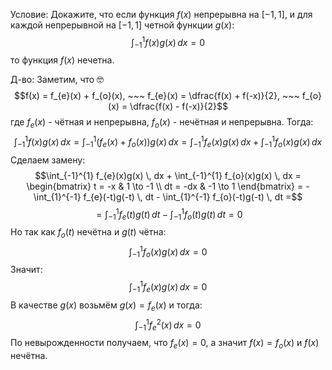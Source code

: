 Условие:
Докажите, что если функция $f(x)$ непрерывна на $[-1, 1]$, и для каждой непрерывной на $[-1, 1]$ четной функции $g(x)$:
$$\int_{-1}^{1} f(x)g(x) \, dx = 0$$
то функция $f(x)$ нечетна.

Д-во:
Заметим, что 🤓
$$f(x) = f_{e}(x) + f_{o}(x), ~~~ f_{e}(x) = \dfrac{f(x) + f(-x)}{2}, ~~~ f_{o}(x) = \dfrac{f(x) - f(-x)}{2}$$
где $f_{e}(x)$ - чётная и непрерывна, $f_{o}(x)$ - нечётная и непрерывна. Тогда:
$$\int_{-1}^{1} f(x)g(x) \, dx = \int_{-1}^{1} (f_{e}(x) + f_{o}(x))g(x) \, dx = \int_{-1}^{1} f_{e}(x)g(x) \, dx + \int_{-1}^{1} f_{o}(x)g(x) \, dx $$
Сделаем замену:
$$\int_{-1}^{1} f_{e}(x)g(x) \, dx + \int_{-1}^{1} f_{o}(x)g(x) \, dx = \begin{bmatrix}
t = -x & 1 \to -1 \\ 
dt = -dx & -1 \to 1
\end{bmatrix} = -\int_{1}^{-1} f_{e}(-t)g(-t) \, dt - \int_{1}^{-1} f_{o}(-t)g(-t) \, dt =$$
$$= \int_{-1}^{1} f_{e}(t)g(t) \, dt - \int_{-1}^{1} f_{o}(t)g(t) \, dt = 0$$
Но так как $f_{o}(t)$ нечётна и $g(t)$ чётна:
$$\int_{-1}^{1} f_{o}(x)g(x) \, dx = 0$$
Значит:
$$\int_{-1}^{1} f_{e}(x)g(x) \, dx = 0$$
В качестве $g(x)$ возьмём $g(x) = f_{e}(x)$ и тогда:
$$\int_{-1}^{1} f_{e}^{2}(x) \, dx = 0$$
По невырожденности получаем, что $f_{e}(x) = 0$, а значит $f(x) = f_{o}(x)$ и $f(x)$ нечётна.